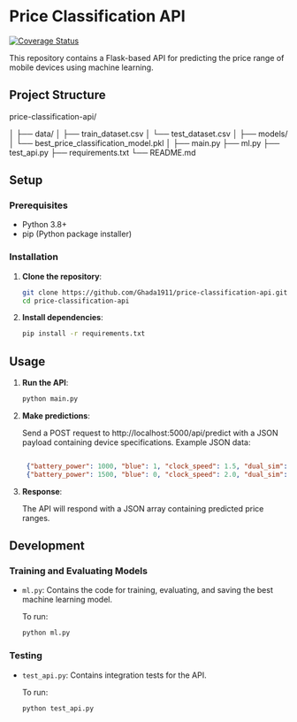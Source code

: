 # Price Classification API

[![Coverage Status](https://coveralls.io/repos/github/Ghada1911/price-classification-api/badge.svg?branch=main)](https://coveralls.io/github/Ghada1911/price-classification-api?branch=main)

This repository contains a Flask-based API for predicting the price range of mobile devices using machine learning.

## Project Structure

price-classification-api/

│
├── data/
│ ├── train_dataset.csv
│ └── test_dataset.csv
│
├── models/
│ └── best_price_classification_model.pkl
│
├── main.py
├── ml.py
├── test_api.py
├── requirements.txt
└── README.md


## Setup

### Prerequisites

- Python 3.8+
- pip (Python package installer)

### Installation

1. **Clone the repository**:
   ```sh
   git clone https://github.com/Ghada1911/price-classification-api.git
   cd price-classification-api

2. **Install dependencies**:
   ```sh
   pip install -r requirements.txt

## Usage

1. **Run the API**:
   ```sh
   python main.py

2. **Make predictions**:

   Send a POST request to http://localhost:5000/api/predict with a JSON payload containing device specifications.
   Example JSON data:
   ```json
   
    {"battery_power": 1000, "blue": 1, "clock_speed": 1.5, "dual_sim": 0, "fc": 2, "four_g": 1, "int_memory": 16, "m_dep": 0.5, "mobile_wt": 200, "n_cores": 4, "pc": 8, "px_height": 800, "px_width": 1200, "ram": 4000, "sc_h": 10, "sc_w": 6, "talk_time": 10, "three_g": 1, "touch_screen": 1, "wifi": 1},
    {"battery_power": 1500, "blue": 0, "clock_speed": 2.0, "dual_sim": 1, "fc": 5, "four_g": 0, "int_memory": 32, "m_dep": 0.8, "mobile_wt": 150, "n_cores": 8, "pc": 12, "px_height": 1000, "px_width": 1600, "ram": 6000, "sc_h": 12, "sc_w": 8, "talk_time": 8, "three_g": 0, "touch_screen": 0, "wifi": 1}


3. **Response**:

   The API will respond with a JSON array containing predicted price ranges.


## Development

### Training and Evaluating Models 

- `ml.py`: Contains the code for training, evaluating, and saving the best machine learning model.
  
  To run:
  ```sh
  python ml.py

### Testing

- `test_api.py`: Contains integration tests for the API.
  
  To run:
  ```sh
  python test_api.py
